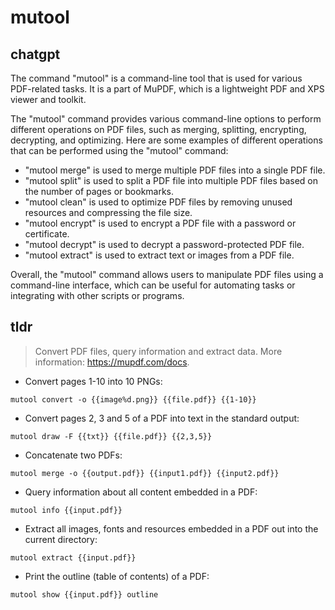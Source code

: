 # mutool 
## chatgpt 
The command "mutool" is a command-line tool that is used for various PDF-related tasks. It is a part of MuPDF, which is a lightweight PDF and XPS viewer and toolkit.

The "mutool" command provides various command-line options to perform different operations on PDF files, such as merging, splitting, encrypting, decrypting, and optimizing. Here are some examples of different operations that can be performed using the "mutool" command:

- "mutool merge" is used to merge multiple PDF files into a single PDF file.
- "mutool split" is used to split a PDF file into multiple PDF files based on the number of pages or bookmarks.
- "mutool clean" is used to optimize PDF files by removing unused resources and compressing the file size.
- "mutool encrypt" is used to encrypt a PDF file with a password or certificate.
- "mutool decrypt" is used to decrypt a password-protected PDF file.
- "mutool extract" is used to extract text or images from a PDF file.

Overall, the "mutool" command allows users to manipulate PDF files using a command-line interface, which can be useful for automating tasks or integrating with other scripts or programs. 

## tldr 
 
> Convert PDF files, query information and extract data.
> More information: <https://mupdf.com/docs>.

- Convert pages 1-10 into 10 PNGs:

`mutool convert -o {{image%d.png}} {{file.pdf}} {{1-10}}`

- Convert pages 2, 3 and 5 of a PDF into text in the standard output:

`mutool draw -F {{txt}} {{file.pdf}} {{2,3,5}}`

- Concatenate two PDFs:

`mutool merge -o {{output.pdf}} {{input1.pdf}} {{input2.pdf}}`

- Query information about all content embedded in a PDF:

`mutool info {{input.pdf}}`

- Extract all images, fonts and resources embedded in a PDF out into the current directory:

`mutool extract {{input.pdf}}`

- Print the outline (table of contents) of a PDF:

`mutool show {{input.pdf}} outline`
